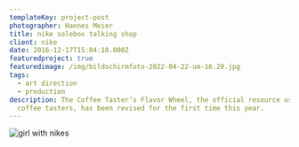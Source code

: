 ```yaml
---
templateKey: project-post
photographer: Hannes Meier
title: nike solebox talking shop
client: nike
date: 2016-12-17T15:04:10.000Z
featuredproject: true
featuredimage: /img/bildschirmfoto-2022-04-22-um-16.20.jpg
tags:
  - art direction
  - production
description: The Coffee Taster’s Flavor Wheel, the official resource used by
  coffee tasters, has been revised for the first time this year.
---
```

![girl with nikes]()